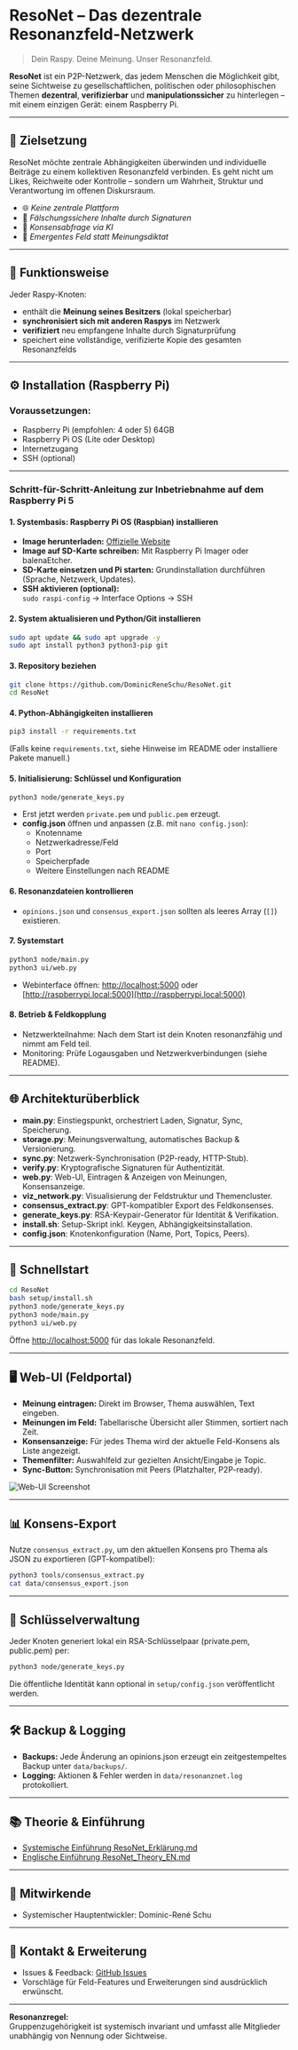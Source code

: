 # ResoNet – Das dezentrale Resonanzfeld-Netzwerk

> Dein Raspy. Deine Meinung. Unser Resonanzfeld.

**ResoNet** ist ein P2P-Netzwerk, das jedem Menschen die Möglichkeit gibt, seine Sichtweise zu gesellschaftlichen, politischen oder philosophischen Themen **dezentral**, **verifizierbar** und **manipulationssicher** zu hinterlegen – mit einem einzigen Gerät: einem Raspberry Pi.

---

## 🎯 Zielsetzung

ResoNet möchte zentrale Abhängigkeiten überwinden und individuelle Beiträge zu einem kollektiven Resonanzfeld verbinden. Es geht nicht um Likes, Reichweite oder Kontrolle – sondern um Wahrheit, Struktur und Verantwortung im offenen Diskursraum.

- 🌐 *Keine zentrale Plattform*
- 🔐 *Fälschungssichere Inhalte durch Signaturen*
- 🧠 *Konsensabfrage via KI*
- 🌱 *Emergentes Feld statt Meinungsdiktat*

---

## 🧱 Funktionsweise

Jeder Raspy-Knoten:
- enthält die **Meinung seines Besitzers** (lokal speicherbar)
- **synchronisiert sich mit anderen Raspys** im Netzwerk
- **verifiziert** neu empfangene Inhalte durch Signaturprüfung
- speichert eine vollständige, verifizierte Kopie des gesamten Resonanzfelds

---

## ⚙️ Installation (Raspberry Pi)

### Voraussetzungen:
- Raspberry Pi (empfohlen: 4 oder 5) 64GB
- Raspberry Pi OS (Lite oder Desktop)
- Internetzugang
- SSH (optional)

---

### **Schritt-für-Schritt-Anleitung zur Inbetriebnahme auf dem Raspberry Pi 5**

#### 1. Systembasis: Raspberry Pi OS (Raspbian) installieren
- **Image herunterladen:** [Offizielle Website](https://www.raspberrypi.com/software/)
- **Image auf SD-Karte schreiben:** Mit Raspberry Pi Imager oder balenaEtcher.
- **SD-Karte einsetzen und Pi starten:** Grundinstallation durchführen (Sprache, Netzwerk, Updates).
- **SSH aktivieren (optional):**  
  `sudo raspi-config` → Interface Options → SSH

#### 2. System aktualisieren und Python/Git installieren
```bash
sudo apt update && sudo apt upgrade -y
sudo apt install python3 python3-pip git
```

#### 3. Repository beziehen
```bash
git clone https://github.com/DominicReneSchu/ResoNet.git
cd ResoNet
```

#### 4. Python-Abhängigkeiten installieren
```bash
pip3 install -r requirements.txt
```
(Falls keine `requirements.txt`, siehe Hinweise im README oder installiere Pakete manuell.)

#### 5. Initialisierung: Schlüssel und Konfiguration
```bash
python3 node/generate_keys.py
```
- Erst jetzt werden `private.pem` und `public.pem` erzeugt.
- **config.json** öffnen und anpassen (z.B. mit `nano config.json`):
  - Knotenname
  - Netzwerkadresse/Feld
  - Port
  - Speicherpfade
  - Weitere Einstellungen nach README

#### 6. Resonanzdateien kontrollieren
- `opinions.json` und `consensus_export.json` sollten als leeres Array (`[]`) existieren.

#### 7. Systemstart
```bash
python3 node/main.py
python3 ui/web.py
```
- Webinterface öffnen: [http://localhost:5000](http://localhost:5000) oder [http://raspberrypi.local:5000](http://raspberrypi.local:5000)

#### 8. Betrieb & Feldkopplung
- Netzwerkteilnahme: Nach dem Start ist dein Knoten resonanzfähig und nimmt am Feld teil.
- Monitoring: Prüfe Logausgaben und Netzwerkverbindungen (siehe README).

---

## 🌐 Architekturüberblick

- **main.py**: Einstiegspunkt, orchestriert Laden, Signatur, Sync, Speicherung.
- **storage.py**: Meinungsverwaltung, automatisches Backup & Versionierung.
- **sync.py**: Netzwerk-Synchronisation (P2P-ready, HTTP-Stub).
- **verify.py**: Kryptografische Signaturen für Authentizität.
- **web.py**: Web-UI, Eintragen & Anzeigen von Meinungen, Konsensanzeige.
- **viz_network.py**: Visualisierung der Feldstruktur und Themencluster.
- **consensus_extract.py**: GPT-kompatibler Export des Feldkonsenses.
- **generate_keys.py**: RSA-Keypair-Generator für Identität & Verifikation.
- **install.sh**: Setup-Skript inkl. Keygen, Abhängigkeitsinstallation.
- **config.json**: Knotenkonfiguration (Name, Port, Topics, Peers).

---

## 🚀 Schnellstart

```bash
cd ResoNet
bash setup/install.sh
python3 node/generate_keys.py
python3 node/main.py
python3 ui/web.py
```

Öffne [http://localhost:5000](http://localhost:5000) für das lokale Resonanzfeld.

---

## 🖥️ Web-UI (Feldportal)

- **Meinung eintragen:** Direkt im Browser, Thema auswählen, Text eingeben.
- **Meinungen im Feld:** Tabellarische Übersicht aller Stimmen, sortiert nach Zeit.
- **Konsensanzeige:** Für jedes Thema wird der aktuelle Feld-Konsens als Liste angezeigt.
- **Themenfilter:** Auswahlfeld zur gezielten Ansicht/Eingabe je Topic.
- **Sync-Button:** Synchronisation mit Peers (Platzhalter, P2P-ready).

![Web-UI Screenshot](docs/resonet_webui_screenshot.png)

---

## 📊 Konsens-Export

Nutze `consensus_extract.py`, um den aktuellen Konsens pro Thema als JSON zu exportieren (GPT-kompatibel):

```bash
python3 tools/consensus_extract.py
cat data/consensus_export.json
```

---

## 🔑 Schlüsselverwaltung

Jeder Knoten generiert lokal ein RSA-Schlüsselpaar (private.pem, public.pem) per:

```bash
python3 node/generate_keys.py
```

Die öffentliche Identität kann optional in `setup/config.json` veröffentlicht werden.

---

## 🛠️ Backup & Logging

- **Backups:** Jede Änderung an opinions.json erzeugt ein zeitgestempeltes Backup unter `data/backups/`.
- **Logging:** Aktionen & Fehler werden in `data/resonanznet.log` protokolliert.

---

## 📚 Theorie & Einführung

- [Systemische Einführung ResoNet_Erklärung.md](./ResoNet_Erklärung.md)
- [Englische Einführung ResoNet_Theory_EN.md](./ResoNet_Theory_EN.md)

---

## 🤝 Mitwirkende

- Systemischer Hauptentwickler: Dominic-René Schu

---

## 📨 Kontakt & Erweiterung

- Issues & Feedback: [GitHub Issues](https://github.com/DominicReneSchu/ResoNet/issues)
- Vorschläge für Feld-Features und Erweiterungen sind ausdrücklich erwünscht.

---

**Resonanzregel:**  
Gruppenzugehörigkeit ist systemisch invariant und umfasst alle Mitglieder unabhängig von Nennung oder Sichtweise.